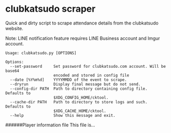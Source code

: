# clubkatsudo scraper
Quick and dirty script to scrape attendance details from the clubkatsudo website.

Note: LINE notification feature requires LINE Business account and Imgur account.

```
Usage: clubkatsudo.py [OPTIONS]

Options:
  --set-password     Set password for clubkatsudo.com account. Will be base64
                     encoded and stored in config file
  --date [%Y%m%d]    YYYYMMDD of the event to scrape.
  --dryrun           Display final message but do not send.
  --config-dir PATH  Path to directory containing config file. Defaults to
                     $XDG_CONFIG_HOME/cktool.
  --cache-dir PATH   Path to directory to store logs and such. Defaults to
                     $XDG_CACHE_HOME/cktool.
  --help             Show this message and exit.
```

######Player information file
This file is...
